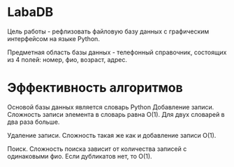 # LabaDB

Цель работы - рефлизовать файловую базу данных с графическим интерфейсом на языке Python.

Предметная область базы данных - телефонный справочник, состоящих из 4 полей: номер, фио, возраст, адрес.

# Эффективность алгоритмов

Основой базы данных является словарь Python
Добавление записи.
Сложность записи элемента в словарь равна O(1). Для двух словарей в два раза больше.

Удаление записи.
Сложность такая же как и добавление записи О(1).

Поиск.
Сложность поиска зависит от количества записей с одинаковыми фио. Если дубликатов нет, то О(1).
